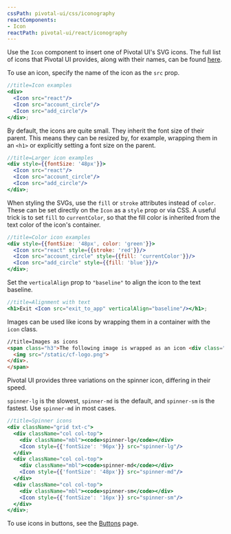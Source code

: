 ```yaml
---
cssPath: pivotal-ui/css/iconography
reactComponents:
- Icon
reactPath: pivotal-ui/react/iconography
---
```


Use the `Icon` component to insert one of Pivotal UI's SVG icons. The full list of icons that Pivotal UI provides, along with their names, can be found [here](/components/icons/icon_list).

To use an icon, specify the name of the icon as the `src` prop.

```jsx harmony
//title=Icon examples
<div>
  <Icon src="react"/>
  <Icon src="account_circle"/>
  <Icon src="add_circle"/>
</div>;
```

By default, the icons are quite small. They inherit the font size of their parent. This means they can be resized by, for example, wrapping them in an `<h1>` or explicitly setting a font size on the parent.

```jsx harmony
//title=Larger icon examples
<div style={{fontSize: '48px'}}>
  <Icon src="react"/>
  <Icon src="account_circle"/>
  <Icon src="add_circle"/>
</div>;
```

When styling the SVGs, use the `fill` or `stroke` attributes instead of `color`. These can be set directly on the `Icon` as a `style` prop or via CSS. A useful trick is to set `fill` to `currentColor`, so that the fill color is inherited from the text color of the icon's container.

```jsx harmony
//title=Color icon examples
<div style={{fontSize: '48px', color: 'green'}}>
  <Icon src="react" style={{stroke: 'red'}}/>
  <Icon src="account_circle" style={{fill: 'currentColor'}}/>
  <Icon src="add_circle" style={{fill: 'blue'}}/>
</div>;
```

Set the `verticalAlign` prop to `"baseline"` to align the icon to the text baseline.

```jsx harmony
//title=Alignment with text
<h1>Exit <Icon src="exit_to_app" verticalAlign="baseline"/></h1>;
```

Images can be used like icons by wrapping them in a container with the `icon` class.

```html
//title=Images as icons
<span class="h3">The following image is wrapped as an icon <div class="icon icon-baseline">
  <img src="/static/cf-logo.png">
</div>.
</span>
```

Pivotal UI provides three variations on the spinner icon, differing in their speed.

`spinner-lg` is the slowest, `spinner-md` is the default, and `spinner-sm` is the fastest. Use `spinner-md` in most cases.

```jsx harmony
//title=Spinner icons
<div className="grid txt-c">
  <div className="col col-top">
    <div className="mbl"><code>spinner-lg</code></div>
    <Icon style={{'fontSize': '96px'}} src="spinner-lg"/>
  </div>
  <div className="col col-top">
    <div className="mbl"><code>spinner-md</code></div>
    <Icon style={{'fontSize': '48px'}} src="spinner-md"/>
  </div>
  <div className="col col-top">
    <div className="mbl"><code>spinner-sm</code></div>
    <Icon style={{'fontSize': '16px'}} src="spinner-sm"/>
  </div>
</div>;
```

To use icons in buttons, see the [Buttons](/components/buttons/usage) page.